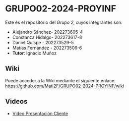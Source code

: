 # GRUPO02-2024-PROYINF

Este es el repositorio del *Grupo 2*, cuyos integrantes son:

* Alejandro Sánchez- 202273605-4
* Constanza Hidalgo- 202273617-8
* Daniel Quispe - 202273529-5
* Matías Fernández - 202273506-6
* **Tutor**: Ignacio Muñoz

## Wiki
Puede acceder a la Wiki mediante el siguiente enlace: https://github.com/Mati2F/GRUPO02-2024-PROYINF/wiki

## Videos
* [Video Presentación Cliente](https://www.youtube.com/watch?v=abJau21SDIk&ab_channel=RicardoSalasLetelier)
